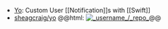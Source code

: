 - [Yo](https://github.com/sheagcraig/yo): Custom User [[Notification]]s with [[Swift]]
- [sheagcraig/yo](https://github.com/sheagcraig/yo)
  @@html: <a href="https://github.com/sheagcraig/yo/"><img src="https://github-readme-stats-astronomer.vercel.app/api/pin/?username=sheagcraig&repo=yo&theme=tokyonight" alt="_username_/_repo_"/></a>@@